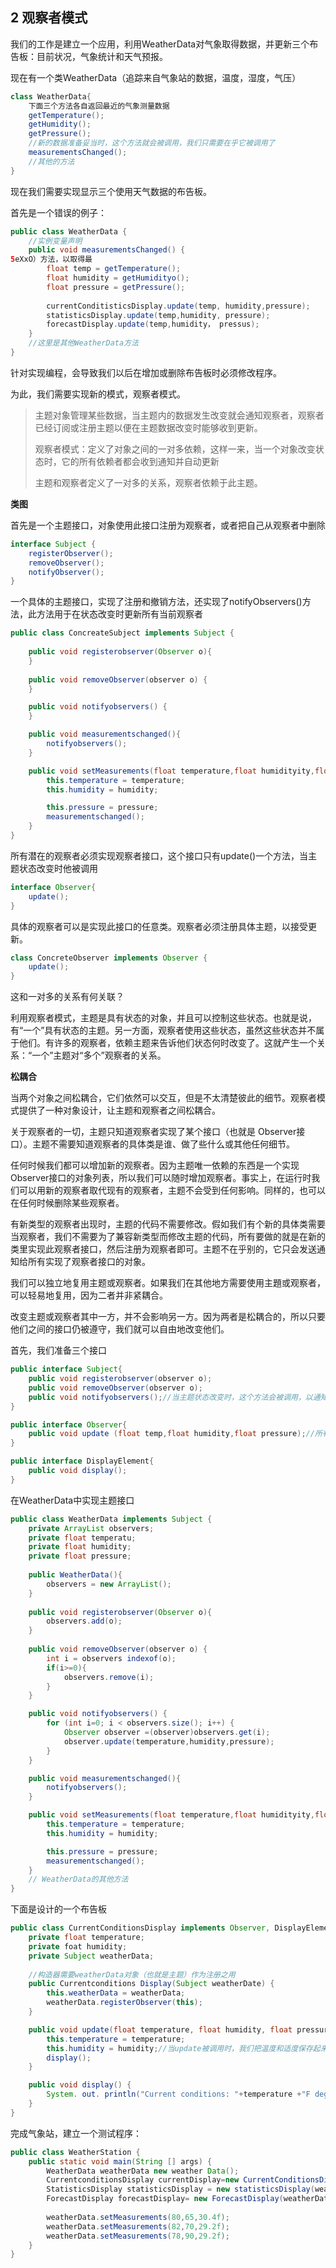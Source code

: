 ## 2 观察者模式

我们的工作是建立一个应用，利用WeatherData对气象取得数据，并更新三个布告板：目前状况，气象统计和天气预报。

现在有一个类WeatherData（追踪来自气象站的数据，温度，湿度，气压）

```java
class WeatherData{
	下面三个方法各自返回最近的气象测量数据
	getTemperature();
	getHumidity();
	getPressure();
	//新的数据准备妥当时，这个方法就会被调用，我们只需要在乎它被调用了
	measurementsChanged();
	//其他的方法
}
```

现在我们需要实现显示三个使用天气数据的布告板。

首先是一个错误的例子：

```java
public class WeatherData {
	//实例变量声明
	public void measurementsChanged() {
5eXxO）方法，以取得最
		float temp = getTemperature();
		float humidity = getHumidityo();
		float pressure = getPressure();
        
		currentConditisticsDisplay.update(temp, humidity,pressure);
		statisticsDisplay.update(temp,humidity, pressure);
		forecastDisplay.update(temp,humidity， pressus);
	}
	//这里是其他WeatherData方法
}
```

针对实现编程，会导致我们以后在增加或删除布告板时必须修改程序。

为此，我们需要实现新的模式，观察者模式。

> 主题对象管理某些数据，当主题内的数据发生改变就会通知观察者，观察者已经订阅或注册主题以便在主题数据改变时能够收到更新。
>
> 观察者模式：定义了对象之间的一对多依赖，这样一来，当一个对象改变状态时，它的所有依赖者都会收到通知并自动更新
>
> 主题和观察者定义了一对多的关系，观察者依赖于此主题。

**类图**

首先是一个主题接口，对象使用此接口注册为观察者，或者把自己从观察者中删除

```java
interface Subject {
	registerObserver();
	removeObserver();
	notifyObserver();
}
```

一个具体的主题接口，实现了注册和撤销方法，还实现了notifyObservers()方法，此方法用于在状态改变时更新所有当前观察者

```java
public class ConcreateSubject implements Subject {
	
	public void registerobserver(Observer o){
	}
	
	public void removeObserver(observer o) {
	}

	public void notifyobservers() {
	}

	public void measurementschanged(){
		notifyobservers();
	}

	public void setMeasurements(float temperature,float humidityity,float pressure) {
		this.temperature = temperature;
		this.humidity = humidity;

		this.pressure = pressure;
		measurementschanged();
	}
}
```

所有潜在的观察者必须实现观察者接口，这个接口只有update()一个方法，当主题状态改变时他被调用

```java
interface Observer{
	update();
}
```

具体的观察者可以是实现此接口的任意类。观察者必须注册具体主题，以接受更新。

```java
class ConcreteObserver implements Observer {
	update();
}
```

这和一对多的关系有何关联？

利用观察者模式，主题是具有状态的对象，并且可以控制这些状态。也就是说，有“一个”具有状态的主题。另一方面，观察者使用这些状态，虽然这些状态并不属于他们。有许多的观察者，依赖主题来告诉他们状态何时改变了。这就产生一个关系：“一个”主题对“多个”观察者的关系。

**松耦合**

当两个对象之间松耦合，它们依然可以交互，但是不太清楚彼此的细节。观察者模式提供了一种对象设计，让主题和观察者之间松耦合。

关于观察者的一切，主题只知道观察者实现了某个接口（也就是 Observer接口）。主题不需要知道观察者的具体类是谁、做了些什么或其他任何细节。

任何时候我们都可以增加新的观察者。因为主题唯一依赖的东西是一个实现Observer接口的对象列表，所以我们可以随时增加观察者。事实上，在运行时我们可以用新的观察者取代现有的观察者，主题不会受到任何影响。同样的，也可以在任何时候删除某些观察者。

有新类型的观察者出现时，主题的代码不需要修改。假如我们有个新的具体类需要当观察者，我们不需要为了兼容新类型而修改主题的代码，所有要做的就是在新的类里实现此观察者接口，然后注册为观察者即可。主题不在乎别的，它只会发送通知给所有实现了观察者接口的对象。

我们可以独立地复用主题或观察者。如果我们在其他地方需要使用主題或观察者，可以轻易地复用，因为二者并非紧耦合。

改变主题或观察者其中一方，并不会影响另一方。因为两者是松耦合的，所以只要他们之间的接口仍被遵守，我们就可以自由地改变他们。

首先，我们准备三个接口

```java
public interface Subject{
	public void registerobserver(observer o);
	public void removeObserver(observer o);
	public void notifyobservers();//当主题状态改变时，这个方法会被调用，以通知所有的观察者
}
```

```java
public interface Observer{
	public void update (float temp,float humidity,float pressure);//所有的观察者都必须实现update()方法，以实现观察者接口
}
```

```java
public interface DisplayElement{
	public void display();
}
```

在WeatherData中实现主题接口

```java
public class WeatherData implements Subject {
	private ArrayList observers;
	private float temperatu;
	private float humidity;
	private float pressure;
	
	public WeatherData(){
		observers = new ArrayList();
	}
	
	public void registerobserver(Observer o){
		observers.add(o);
	}
	
	public void removeObserver(observer o) {
		int i = observers indexof(o);
		if(i>=0){
			observers.remove(i);
		}
	}

	public void notifyobservers() {
		for (int i=0; i < observers.size(); i++) {
			Observer observer =(observer)observers.get(i);
			observer.update(temperature,humidity,pressure);
		}
	}

	public void measurementschanged(){
        notifyobservers();
	}

	public void setMeasurements(float temperature,float humidityity,float pressure) {
		this.temperature = temperature;
		this.humidity = humidity;

		this.pressure = pressure;
		measurementschanged();
	}
	// WeatherData的其他方法
}
```

下面是设计的一个布告板

```java
public class CurrentConditionsDisplay implements Observer, DisplayElement {
	private float temperature;
	private foat humidity;
	private Subject weatherData;
    
    //构造器需要weatherData对象（也就是主题）作为注册之用
	public Currentconditions Display(Subject weatherDate) {
		this.weatherData = weatherData;
		weatherData.registerObserver(this);
	}

	public void update(float temperature, float humidity, float pressure){
		this.temperature = temperature;
		this.humidity = humidity;//当update被调用时，我们把温度和适度保存起来，然后调用diaplay()显示它们
		display();
	}

	public void display() {
		System. out. println("Current conditions: "+temperature +"F degrees and" + humidity + "% humidity");
	}
}
```

完成气象站，建立一个测试程序：

```java
public class WeatherStation {
	public static void main(String [] args) {
		WeatherData weatherData new weather Data();
		CurrentconditionsDisplay currentDisplay=new CurrentConditionsDisplay(weatherData);
		StatisticsDisplay statisticsDisplay = new statisticsDisplay(weatherData);
		ForecastDisplay forecastDisplay= new ForecastDisplay(weatherData);
		
		weatherData.setMeasurements(80,65,30.4f);
		weatherData.setMeasurements(82,70,29.2f);
		weatherData.setMeasurements(78,90,29.2f);
	}
}
```
